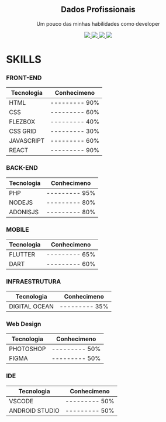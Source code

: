 
<p align="center">
 <h2 align="center">Dados Profissionais</h2>
 <p align="center">Um pouco das minhas habilidades como developer</p>
</p>

<p align="center">
    <a href="https://www.facebook.com/fael.lazarine">
      <img src="https://img.shields.io/badge/Facebook-Perfil Pessoal-blue"/>
    </a>
    <a href="https://twitter.com/faelti">
      <img src="https://img.shields.io/badge/Twitter-Perfil Pessoal-9cf"/>
    </a>
    <a href="https://www.instagram.com/faelti/">
      <img src="https://img.shields.io/badge/Instagram-Perfil Pessoal-critical"/>
   </a>
   <a href="https://www.linkedin.com/in/rafael-lazarine-b65a083b/">
      <img src="https://img.shields.io/badge/Linkedin-Perfil Profissional-informational"/>
   </a>
</p>

# SKILLS

### FRONT-END
| Tecnologia  |  Conhecimeno  |
| ---------   | ------------- |
|  HTML       | --------- 90% |
|  CSS        | --------- 60% |
|  FLEZBOX    | --------- 40% |
|  CSS GRID   | --------- 30% |
|  JAVASCRIPT | --------- 60% |
|  REACT      | --------- 90% |


### BACK-END
| Tecnologia  |  Conhecimeno  |
| ---------   | ------------- |
|  PHP        | --------- 95% |
|  NODEJS     | --------- 80% |
|  ADONISJS   | --------- 80% |


### MOBILE
| Tecnologia  |  Conhecimeno  |
| ---------   | ------------- |
|  FLUTTER    | --------- 65% |
|  DART       | --------- 60% |


### INFRAESTRUTURA
| Tecnologia       |  Conhecimeno  |
| ---------        | ------------- |
|  DIGITAL OCEAN   | --------- 35% |


### Web Design

| Tecnologia  |  Conhecimeno  |
| ---------   | ------------- |
|  PHOTOSHOP  | --------- 50% |
|  FIGMA      | --------- 50% |


### IDE
| Tecnologia      |  Conhecimeno  |
| ---------       | ------------- |
|  VSCODE         | --------- 50% |
|  ANDROID STUDIO | --------- 50% |

